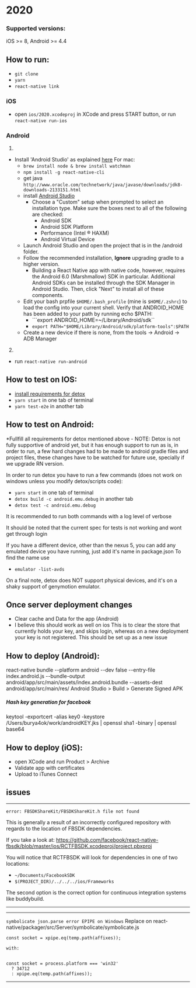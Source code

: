 # 2020

### Supported versions:
iOS >= 8, Android >= 4.4

## How to run:
* `git clone`
* `yarn`
* `react-native link`


### iOS 

* open `ios/2020.xcodeproj` in XCode and press START button, or run `react-native run-ios`

### Android 

1. 
* Install 'Android Studio' as explained [here](https://facebook.github.io/react-native/docs/getting-started.html)
    For mac:
    * ```brew install node & brew install watchman```
    * ```npm install -g react-native-cli```
    * get java ```http://www.oracle.com/technetwork/java/javase/downloads/jdk8-downloads-2133151.html```
    * install [Android Studio](https://developer.android.com/studio/index.html) 
        * Choose a "Custom" setup when prompted to select an installation type. Make sure the boxes next to all of the following are checked:
            * Android SDK
            * Android SDK Platform
            * Performance (Intel ® HAXM)
            * Android Virtual Device
    * Launch Android Studio and open the project that is in the /android folder.
    * Follow the recommended installation, **Ignore** upgrading gradle to a higher version.
        * Building a React Native app with native code, however, requires the Android 6.0 (Marshmallow) SDK in particular. Additional Android SDKs can be installed through the SDK Manager in Android Studio.
        Then, click "Next" to install all of these components.
    * Edit your bash prpfile ```$HOME/.bash_profile``` (mine is ```$HOME/.zshrc```) to load the config into your current shell. Verify that ANDROID_HOME has been added to your path by running echo $PATH:
        * ```export ANDROID_HOME=~/Library/Android/sdk``
        * ```export PATH="$HOME/Library/Android/sdk/platform-tools":$PATH```
    * Create a new device if there is none, from the tools -> Android -> ADB Manager
2.
* run `react-native run-android`


## How to test on IOS:
* [install requirements for detox](https://github.com/wix/detox/blob/master/docs/Introduction.GettingStarted.md)
* `yarn start` in one tab of terminal
* `yarn test-e2e` in another tab

## How to test on Android:
*Fullfill all requirements for detox mentioned above
    - NOTE: Detox is not fully supportive of android yet, but it has enough support to run as is, in order to run, a few hard changes had to be made to android gradle files and project files, these changes have to be watched for future use, specially if we upgrade RN version.

In order to run detox you have to run a few commands (does not work on windows unless you modify detox/scripts code):
* `yarn start` in one tab of terminal
* `detox build -c android.emu.debug` in another tab
* `detox test -c android.emu.debug`
    
It is recommended to run both commands with a log level of verbose

It should be noted that the current spec for tests is not working and wont get through login

If you have a different device, other than the nexus 5, you can add any emulated device you have running, just add it's name in package.json
To find the name use
* `emulator -list-avds`

On a final note, detox does NOT support physical devices, and it's on a shaky support of genymotion emulator.
## Once server deployment changes
* Clear cache and Data for the app (Android)
* I believe this should work as well on ios
This is to clear the store that currently holds your key, and skips login, whereas on a new deployment your key is not registered.
This should be set up as a new issue
## How to deploy (Android):
 react-native bundle --platform android --dev false --entry-file index.android.js --bundle-output android/app/src/main/assets/index.android.bundle --assets-dest android/app/src/main/res/
 Android Studio > Build > Generate Signed APK
##### Hash key generation for facebook
 keytool -exportcert -alias key0 -keystore /Users/burya4ok/work/androidKEY.jks | openssl sha1 -binary | openssl base64
  

## How to deploy (iOS):
 * open XCode and run Product > Archive
 * Validate app with certificates
 * Upload to iTunes Connect
 
## issues 

---- 
`error: FBSDKShareKit/FBSDKShareKit.h file not found`

This is generally a result of an incorrectly configured repository with regards to the location of FBSDK dependencies.

If you take a look at: https://github.com/facebook/react-native-fbsdk/blob/master/ios/RCTFBSDK.xcodeproj/project.pbxproj

You will notice that RCTFBSDK will look for dependencies in one of two locations:

- `~/Documents/FacebookSDK`
- `$(PROJECT_DIR)/../../../ios/Frameworks`

The second option is the correct option for continuous integration systems like buddybuild.

---- 

----

`symbolicate json.parse error EPIPE on Windows`
    Replace on react-native/packager/src/Server/symbolicate/symbolicate.js
    
    const socket = xpipe.eq(temp.path(affixes));

    with:


    const socket = process.platform === 'win32'
      ? 34712
      : xpipe.eq(temp.path(affixes));

----